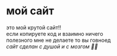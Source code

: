 # мой сайт
это мой крутой сайт!!\
если копируете код и взаимно ничего\
полезного мне не делаете то вы говноед\
*сайт сделан с душой и с мозгом 💖🧠*
